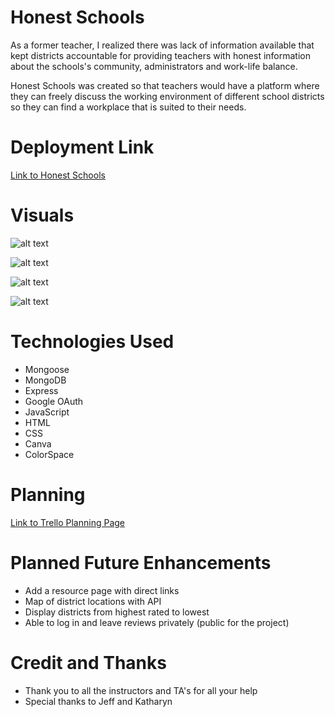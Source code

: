 # Honest Schools 
As a former teacher, I realized there was lack of information available that kept districts accountable for providing teachers with honest information about the schools's community, administrators and work-life balance.

Honest Schools was created so that teachers would have a platform where they can freely discuss the working environment of different school districts so they can find a workplace that is suited to their needs. 


# Deployment Link
[Link to Honest Schools](https://warm-escarpment-40704.herokuapp.com/)


# Visuals
![alt text](https://i.imgur.com/JuuooU1.png)

![alt text](https://i.imgur.com/g92na75.png)

![alt text](https://i.imgur.com/EM1tmNw.png)

![alt text](https://i.imgur.com/pDpFP0e.png)


# Technologies Used
* Mongoose
* MongoDB
* Express
* Google OAuth
* JavaScript
* HTML
* CSS
* Canva
* ColorSpace


# Planning
[Link to Trello Planning Page](https://trello.com/b/M9Y2C1S7/project-2)


# Planned Future Enhancements
* Add a resource page with direct links
* Map of district locations with API
* Display districts from highest rated to lowest
* Able to log in and leave reviews privately (public for the project) 


# Credit and Thanks
* Thank you to all the instructors and TA's for all your help
* Special thanks to Jeff and Katharyn 